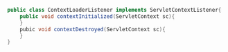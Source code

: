 ```java
public class ContextLoaderListener implements ServletContextListener{
	public void contextInitialized(ServletContext sc){
	}
	pubic void contextDestroyed(ServletContext sc){
	}
}
```
<!--stackedit_data:
eyJoaXN0b3J5IjpbLTE1MjU0MzMxMTJdfQ==
-->